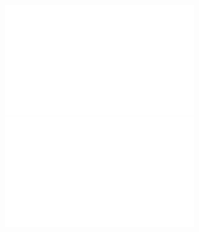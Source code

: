 ![](https://github.com/snehilvj/github-stats/blob/master/generated/overview.svg)
![](https://github.com/snehilvj/github-stats/blob/master/generated/languages.svg)
